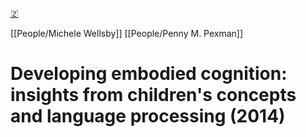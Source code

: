 [🇿](zotero://select/library/items/46EG7GWL)

[[People/Michele Wellsby]] [[People/Penny M. Pexman]] 
# Developing embodied cognition: insights from children's concepts and language processing (2014)

